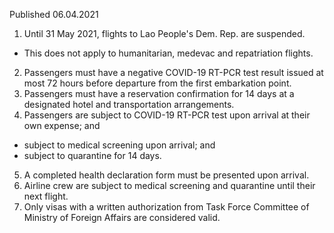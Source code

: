 Published 06.04.2021
1. Until 31 May 2021, flights to Lao People's Dem. Rep. are suspended.
- This does not apply to humanitarian, medevac and repatriation flights.
2. Passengers must have a negative COVID-19 RT-PCR test result issued at most 72 hours before departure from the first embarkation point.
3. Passengers must have a reservation confirmation for 14 days at a designated hotel and transportation arrangements.
4. Passengers are subject to COVID-19 RT-PCR test upon arrival at their own expense; and
- subject to medical screening upon arrival; and
- subject to quarantine for 14 days.
5. A completed health declaration form must be presented upon arrival.
6. Airline crew are subject to medical screening and quarantine until their next flight.
7. Only visas with a written authorization from Task Force Committee of Ministry of Foreign Affairs are considered valid.

